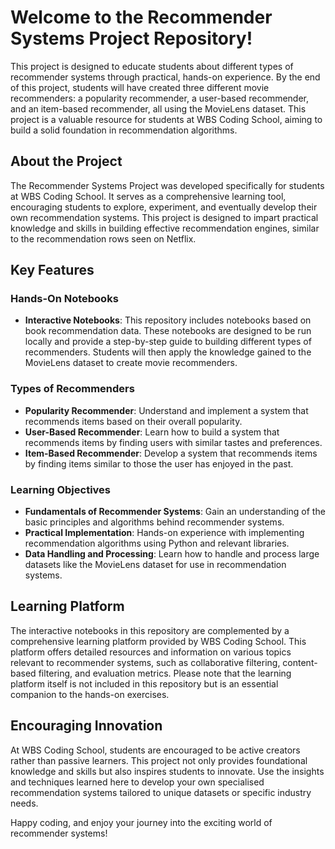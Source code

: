 # Welcome to the Recommender Systems Project Repository!

This project is designed to educate students about different types of recommender systems through practical, hands-on experience. By the end of this project, students will have created three different movie recommenders: a popularity recommender, a user-based recommender, and an item-based recommender, all using the MovieLens dataset. This project is a valuable resource for students at WBS Coding School, aiming to build a solid foundation in recommendation algorithms.

## About the Project

The Recommender Systems Project was developed specifically for students at WBS Coding School. It serves as a comprehensive learning tool, encouraging students to explore, experiment, and eventually develop their own recommendation systems. This project is designed to impart practical knowledge and skills in building effective recommendation engines, similar to the recommendation rows seen on Netflix.

## Key Features

### Hands-On Notebooks

- **Interactive Notebooks**: This repository includes notebooks based on book recommendation data. These notebooks are designed to be run locally and provide a step-by-step guide to building different types of recommenders. Students will then apply the knowledge gained to the MovieLens dataset to create movie recommenders.

### Types of Recommenders

- **Popularity Recommender**: Understand and implement a system that recommends items based on their overall popularity.
- **User-Based Recommender**: Learn how to build a system that recommends items by finding users with similar tastes and preferences.
- **Item-Based Recommender**: Develop a system that recommends items by finding items similar to those the user has enjoyed in the past.

### Learning Objectives

- **Fundamentals of Recommender Systems**: Gain an understanding of the basic principles and algorithms behind recommender systems.
- **Practical Implementation**: Hands-on experience with implementing recommendation algorithms using Python and relevant libraries.
- **Data Handling and Processing**: Learn how to handle and process large datasets like the MovieLens dataset for use in recommendation systems.

## Learning Platform

The interactive notebooks in this repository are complemented by a comprehensive learning platform provided by WBS Coding School. This platform offers detailed resources and information on various topics relevant to recommender systems, such as collaborative filtering, content-based filtering, and evaluation metrics. Please note that the learning platform itself is not included in this repository but is an essential companion to the hands-on exercises.

## Encouraging Innovation

At WBS Coding School, students are encouraged to be active creators rather than passive learners. This project not only provides foundational knowledge and skills but also inspires students to innovate. Use the insights and techniques learned here to develop your own specialised recommendation systems tailored to unique datasets or specific industry needs.

Happy coding, and enjoy your journey into the exciting world of recommender systems!
